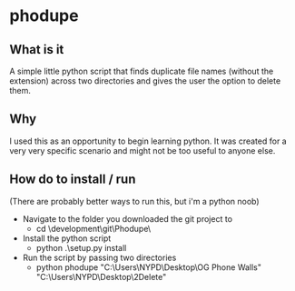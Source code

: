 # phodupe

## What is it

A simple little python script that finds duplicate file names (without the extension) across two directories and gives the user the option to delete them.

## Why

I used this as an opportunity to begin learning python. It was created for a very very specific scenario and might not be too useful to anyone else.

## How do to install / run

(There are probably better ways to run this, but i'm a python noob)

- Navigate to the folder you downloaded the git project to
  - cd \development\git\Phodupe\
- Install the python script
  - python .\setup.py install
- Run the script by passing two directories
  - python phodupe "C:\Users\NYPD\Desktop\OG Phone Walls" "C:\Users\NYPD\Desktop\2Delete"
